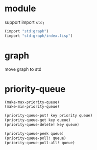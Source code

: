 # module

support import `std;`
```scheme
(import "std:graph")
(import "std:graph/index.lisp")
```

# graph

move graph to std

# priority-queue

```scheme
(make-max-priority-queue)
(make-min-priority-queue)

(priority-queue-put! key priority queue)
(priority-queue-get key queue)
(priority-queue-delete! key queue)

(priority-queue-peek queue)
(priority-queue-poll! queue)
(priority-queue-poll-all! queue)
```
